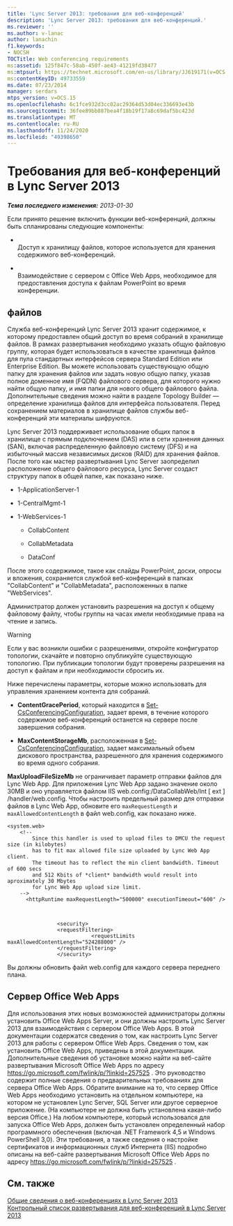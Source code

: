 ```yaml
---
title: 'Lync Server 2013: требования для веб-конференций'
description: 'Lync Server 2013: требования для веб-конференций.'
ms.reviewer: ''
ms.author: v-lanac
author: lanachin
f1.keywords:
- NOCSH
TOCTitle: Web conferencing requirements
ms:assetid: 125f847c-58ab-450f-ae43-41219fd38477
ms:mtpsurl: https://technet.microsoft.com/en-us/library/JJ619171(v=OCS.15)
ms:contentKeyID: 49733559
ms.date: 07/23/2014
manager: serdars
mtps_version: v=OCS.15
ms.openlocfilehash: 6c1fce932d3cc02ac29364d53d04ec336693e43b
ms.sourcegitcommit: 36fee89bb887bea4f18b19f17a8c69daf5bc423d
ms.translationtype: MT
ms.contentlocale: ru-RU
ms.lasthandoff: 11/24/2020
ms.locfileid: "49398650"
---
```

# <a name="web-conferencing-requirements-in-lync-server-2013"></a>Требования для веб-конференций в Lync Server 2013

<div data-xmlns="http://www.w3.org/1999/xhtml">

<div class="topic" data-xmlns="http://www.w3.org/1999/xhtml" data-msxsl="urn:schemas-microsoft-com:xslt" data-cs="https://msdn.microsoft.com/">

<div data-asp="https://msdn2.microsoft.com/asp">



</div>

<div id="mainSection">

<div id="mainBody">

<span> </span>

_**Тема последнего изменения:** 2013-01-30_

Если принято решение включить функции веб-конференций, должны быть спланированы следующие компоненты:

  - <span></span>  
    Доступ к хранилищу файлов, которое используется для хранения содержимого веб-конференций.

  - <span></span>  
    Взаимодействие с сервером с Office Web Apps, необходимое для предоставления доступа к файлам PowerPoint во время конференции.

<div>

## <a name="file-store"></a>файлов

Служба веб-конференций Lync Server 2013 хранит содержимое, к которому предоставлен общий доступ во время собраний в хранилище файлов. В рамках развертывания необходимо указать общую файловую группу, которая будет использоваться в качестве хранилища файлов для пула стандартных интерфейсов сервера Standard Edition или Enterprise Edition. Вы можете использовать существующую общую папку для хранения файлов или задать новую общую папку, указав полное доменное имя (FQDN) файлового сервера, для которого нужно найти общую папку, и имя папки для нового общего файлового файла.  Дополнительные сведения можно найти в разделе Topology Builder — определение хранилища файлов для интерфейса пользователя. Перед сохранением материалов в хранилище файлов службы веб-конференций эти материалы шифруются.

Lync Server 2013 поддерживает использование общих папок в хранилище с прямым подключением (DAS) или в сети хранения данных (SAN), включая распределенную файловую систему (DFS) и на избыточный массив независимых дисков (RAID) для хранения файлов. После того как мастер развертывания Lync Server заопределил расположение общего файлового ресурса, Lync Server создаст структуру папок в общей папке, как показано ниже.

  - 1-ApplicationServer-1

  - 1-CentralMgmt-1

  - 1-WebServices-1
    
      - CollabContent
    
      - CollabMetadata
    
      - DataConf

После этого содержимое, такое как слайды PowerPoint, доски, опросы и вложения, сохраняется службой веб-конференций в папках "CollabContent" и "CollabMetadata", расположенных в папке "WebServices".

Администратор должен установить разрешения на доступ к общему файловому файлу, чтобы группы на часах имели необходимые права на чтение и запись.

<div>


> [!WARNING]  
> Если у вас возникли ошибки с разрешениями, откройте конфигуратор топологии, скачайте и повторно опубликуйте существующую топологию. При публикации топологии будут проверены разрешения на доступ к файлам и при необходимости сбросить их.



</div>

Ниже перечислены параметры, которые можно использовать для управления хранением контента для собраний.

  - **ContentGracePeriod**, который находится в [Set-CsConferencingConfiguration](https://docs.microsoft.com/powershell/module/skype/Set-CsConferencingConfiguration), задает время, в течение которого содержимое веб-конференций останется на сервере после завершения собрания.

  - **MaxContentStorageMb**, расположенная в [Set-CsConferencingConfiguration](https://docs.microsoft.com/powershell/module/skype/Set-CsConferencingConfiguration), задает максимальный объем дискового пространства, разрешенного для хранения содержимого во время одного собрания.

**MaxUploadFileSizeMb** не ограничивает параметр отправки файлов для Lync Web App. Для приложения Lync Web App задано значение около 30MB и оно управляется файлом IIS web.config:/DataCollabWeb/Int \[ ext \] /handler/web.config. Чтобы настроить предельный размер для отправки файлов в Lync Web App, обновите его `maxRequestLength` и `maxAllowedContentLength` в файл web.config, как показано ниже.

    <system.web>
        <!-- 
            Since this handler is used to upload files to DMCU the request size (in kilobytes) 
            has to fit max allowed file size uploaded by Lync Web App client.
            The timeout has to reflect the min client bandwidth. Timeout of 600 secs 
            and 512 Kbits of *client* bandwidth would result into aproximately 30 Mbytes 
            for Lync Web App upload size limit.
        -->
          <httpRuntime maxRequestLength="500000" executionTimeout="600" />
    
    
    
                    <security>
                    <requestFiltering>
                               <requestLimits maxAllowedContentLength="524288000" />
                    </requestFiltering>
                    </security>

Вы должны обновить файл web.config для каждого сервера переднего плана.

</div>

<div>

## <a name="office-web-apps-server"></a>Сервер Office Web Apps

Для использования этих новых возможностей администраторы должны установить Office Web Apps Server, и они должны настроить Lync Server 2013 для взаимодействия с сервером Office Web Apps. В этой документации содержатся сведения о том, как настроить Lync Server 2013 для работы с сервером Office Web Apps. Сведения о том, как установить Office Web Apps, приведены в этой документации. Дополнительные сведения об установке можно найти на веб-сайте развертывания Microsoft Office Web Apps по адресу <https://go.microsoft.com/fwlink/p/?linkid=257525> . Это руководство содержит полные сведения о предварительных требованиях для сервера Office Web Apps. Обратите внимание на то, что сервер Office Web Apps необходимо установить на отдельном компьютере, на котором не установлен Lync Server, SQL Server или другое серверное приложение. (На компьютере не должна быть установлена какая-либо версия Office.) На любом компьютере, который использовался для запуска Office Web Apps, должен быть установлен определенный набор программного обеспечения (включая .NET Framework 4,5 и Windows PowerShell 3,0). Эти требования, а также сведения о настройке сертификатов и информационных служб Интернета (IIS) подробно описаны на веб-сайте развертывания Microsoft Office Web Apps по адресу <https://go.microsoft.com/fwlink/p/?linkid=257525> .

</div>

<div>

## <a name="see-also"></a>См. также


[Общие сведения о веб-конференциях в Lync Server 2013](lync-server-2013-web-conferencing-overview.md)  
[Контрольный список развертывания для веб-конференций в Lync Server 2013](lync-server-2013-deployment-checklist-for-web-conferencing.md)  
  

</div>

</div>

<span> </span>

</div>

</div>

</div>


